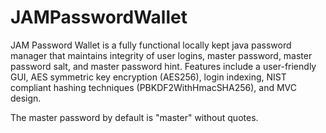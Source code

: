 # JAMPasswordWallet

JAM Password Wallet is a fully functional locally kept java password manager that maintains integrity of user logins, master password, master password salt, and master password hint. Features include a user-friendly GUI, AES symmetric key encryption (AES256), login indexing, NIST compliant hashing techniques (PBKDF2WithHmacSHA256), and MVC design. 

The master password by default is "master" without quotes.
